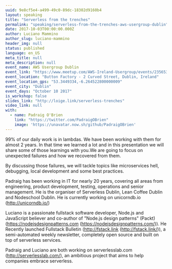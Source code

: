 ```yaml
---
uuid: 9e8cf5e4-a499-49c0-89dc-18302d9160b4
layout: speaking
title: "Serverless from the trenches"
permalink: "speaking/serverless-from-the-trenches-aws-usergroup-dublin"
date: 2017-10-03T00:00:00.000Z
author: Luciano Mammino
author_slug: luciano-mammino
header_img: null
status: published
language: en_US
meta_title: null
meta_description: null
event_name: AWS Usergroup Dublin
event_link: "https://www.meetup.com/AWS-Ireland-Usergroup/events/235653352/"
event_location: "Button Factory - 2 Curved Street, Dublin, Ireland"
event_location_gps: "53.3449334,-6.264522800000009"
event_city: "Dublin"
event_days: "October 10 2017"
is_workshop: false
slides_link: "http://loige.link/serverless-trenches"
video_link: null
with:
  - name: Padraig O'Brien
    link: "https://twitter.com/PadraigOBrien"
    image: 'https://unavatar.now.sh/github/PadraigOBrien'
---
```


99% of our daily work is in lambdas. We have been working with them for almost 2 years. In that time we learned a lot and in this presentation we will share some of those learnings with you.We are going to focus on unexpected failures and how we recovered from them.

By discussing those failures, we will tackle topics like microservices hell, debugging, local development and some best practices.

Padraig has been working in IT for nearly 20 years, covering all areas from engineering, product development, testing, operations and senior management. He is the organiser of Serverless Dublin, Lean Coffee Dublin and Nodeschool Dublin. He is currently working on unicorndb.io (http://unicorndb.io/)

Luciano is a passionate fullstack software developer, Node.js and JavaScript believer and co-author of "Node.js design patterns" (Packt) (https://nodejsdesignpatterns.com (https://nodejsdesignpatterns.com/)). He Recently launched Fullstack Bulletin (http://fstack.link (http://fstack.link/)), a semi-automated weekly newsletter, completely open source and built on top of serverless services.

Padraig and Luciano are both working on serverlesslab.com (http://serverlesslab.com/), an ambitious project that aims to help companies embrace serverless.
